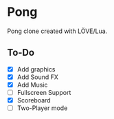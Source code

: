 # Pong

Pong clone created with LÖVE/Lua.

## To-Do

- [x] Add graphics
- [x] Add Sound FX
- [x] Add Music
- [ ] Fullscreen Support
- [x] Scoreboard
- [ ] Two-Player mode
